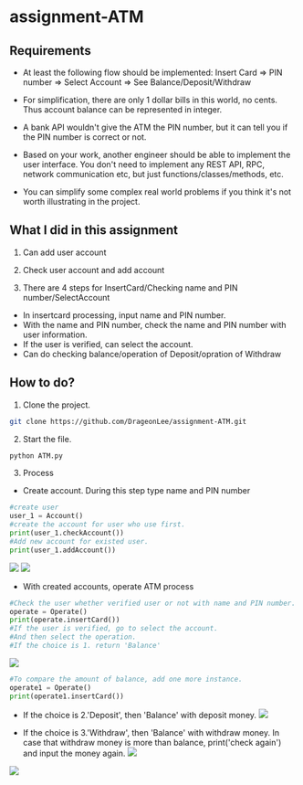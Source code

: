 # assignment-ATM

<h2> Requirements </h2>

- At least the following flow should be implemented:
Insert Card => PIN number => Select Account => See Balance/Deposit/Withdraw

- For simplification, there are only 1 dollar bills in this world, no cents. Thus account balance can be represented in integer.

- A bank API wouldn't give the ATM the PIN number, but it can tell you if the PIN number is correct or not.

- Based on your work, another engineer should be able to implement the user interface. You don't need to implement any REST API, RPC, network communication etc, but just functions/classes/methods, etc.

- You can simplify some complex real world problems if you think it's not worth illustrating in the project.

<h2>What I did in this assignment</h2>

1. Can add user account

2. Check user account and add account

3. There are 4 steps for InsertCard/Checking name and PIN number/SelectAccount
  - In insertcard processing, input name and PIN number.
  - With the name and PIN number, check the name and PIN number with user information.
  - If the user is verified, can select the account.
  - Can do checking balance/operation of Deposit/opration of Withdraw

<h2>How to do?</h2>

1. Clone the project.

````bash
git clone https://github.com/DrageonLee/assignment-ATM.git
````

2. Start the file.
````bash
python ATM.py
````

3. Process
- Create account. During this step type name and PIN number
````python
#create user
user_1 = Account()
#create the account for user who use first.
print(user_1.checkAccount())
#Add new account for existed user.
print(user_1.addAccount())
````
![](https://velog.velcdn.com/images/yg910524/post/dbe2d40d-d10e-48b8-aab2-2a1c743a1551/image.png)
![](https://velog.velcdn.com/images/yg910524/post/91d9fbf5-f274-44cc-b153-92f1f111f7b6/image.png)

- With created accounts, operate ATM process
````python
#Check the user whether verified user or not with name and PIN number.
operate = Operate()
print(operate.insertCard())
#If the user is verified, go to select the account.
#And then select the operation.
#If the choice is 1. return 'Balance'
````
![](https://velog.velcdn.com/images/yg910524/post/a74ff98e-a7cf-4fa8-9101-a86c53999458/image.png)

````python
#To compare the amount of balance, add one more instance.
operate1 = Operate()
print(operate1.insertCard())
````
- If the choice is 2.'Deposit', then 'Balance' with deposit money.
![](https://velog.velcdn.com/images/yg910524/post/76e11b07-5cfd-4ae6-9455-03e3934a51ce/image.png)

- If the choice is 3.'Withdraw', then 'Balance' with withdraw money. In case that withdraw money is more than balance, print('check again') and input the money again.
![](https://velog.velcdn.com/images/yg910524/post/78ddc1ff-5c43-41f5-ba9e-72f2d5689387/image.png)

![](https://velog.velcdn.com/images/yg910524/post/ef6703e6-81b7-448e-b759-a60e2153a9b4/image.png)
